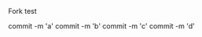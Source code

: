 <!--
 * @Descripttion: 
 * @version: 
 * @Author: Jianyong Wang
 * @Date: 2021-03-12 16:11:11
 * @LastEditors: Jianyong Wang
 * @LastEditTime: 2022-05-17 18:31:25
-->
Fork test

commit -m 'a'
commit -m 'b'
commit -m 'c'
commit -m 'd'